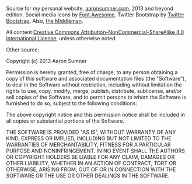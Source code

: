 Source for my personal website, [aaronsumner.com](http://aaronsumner.com), 2013 and beyond edition. Social media icons by [Font Awesome](http://fortawesome.github.com/Font-Awesome/). Twitter Bootstrap by [Twitter Bootstrap](http://getbootstrap.com/). Also, [the Middleman](http://middlemanapp.com/).

All content [Creative Commons Attribution-NonCommercial-ShareAlike 4.0 International License](http://creativecommons.org/licenses/by-nc-sa/4.0/deed.en_US), unless otherwise noted.

Other source:

Copyright (c) 2013 Aaron Sumner

Permission is hereby granted, free of charge, to any person obtaining a copy of this software and associated documentation files (the "Software"), to deal in the Software without restriction, including without limitation the rights to use, copy, modify, merge, publish, distribute, sublicense, and/or sell copies of the Software, and to permit persons to whom the Software is furnished to do so, subject to the following conditions:

The above copyright notice and this permission notice shall be included in all copies or substantial portions of the Software.

THE SOFTWARE IS PROVIDED "AS IS", WITHOUT WARRANTY OF ANY KIND, EXPRESS OR IMPLIED, INCLUDING BUT NOT LIMITED TO THE WARRANTIES OF MERCHANTABILITY, FITNESS FOR A PARTICULAR PURPOSE AND NONINFRINGEMENT. IN NO EVENT SHALL THE AUTHORS OR COPYRIGHT HOLDERS BE LIABLE FOR ANY CLAIM, DAMAGES OR OTHER LIABILITY, WHETHER IN AN ACTION OF CONTRACT, TORT OR OTHERWISE, ARISING FROM, OUT OF OR IN CONNECTION WITH THE SOFTWARE OR THE USE OR OTHER DEALINGS IN THE SOFTWARE.